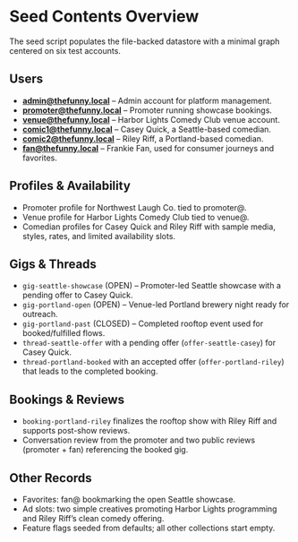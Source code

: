 # Seed Contents Overview

The seed script populates the file-backed datastore with a minimal graph centered on six test accounts.

## Users
- **admin@thefunny.local** – Admin account for platform management.
- **promoter@thefunny.local** – Promoter running showcase bookings.
- **venue@thefunny.local** – Harbor Lights Comedy Club venue account.
- **comic1@thefunny.local** – Casey Quick, a Seattle-based comedian.
- **comic2@thefunny.local** – Riley Riff, a Portland-based comedian.
- **fan@thefunny.local** – Frankie Fan, used for consumer journeys and favorites.

## Profiles & Availability
- Promoter profile for Northwest Laugh Co. tied to promoter@.
- Venue profile for Harbor Lights Comedy Club tied to venue@.
- Comedian profiles for Casey Quick and Riley Riff with sample media, styles, rates, and limited availability slots.

## Gigs & Threads
- `gig-seattle-showcase` (OPEN) – Promoter-led Seattle showcase with a pending offer to Casey Quick.
- `gig-portland-open` (OPEN) – Venue-led Portland brewery night ready for outreach.
- `gig-portland-past` (CLOSED) – Completed rooftop event used for booked/fulfilled flows.
- `thread-seattle-offer` with a pending offer (`offer-seattle-casey`) for Casey Quick.
- `thread-portland-booked` with an accepted offer (`offer-portland-riley`) that leads to the completed booking.

## Bookings & Reviews
- `booking-portland-riley` finalizes the rooftop show with Riley Riff and supports post-show reviews.
- Conversation review from the promoter and two public reviews (promoter + fan) referencing the booked gig.

## Other Records
- Favorites: fan@ bookmarking the open Seattle showcase.
- Ad slots: two simple creatives promoting Harbor Lights programming and Riley Riff’s clean comedy offering.
- Feature flags seeded from defaults; all other collections start empty.
